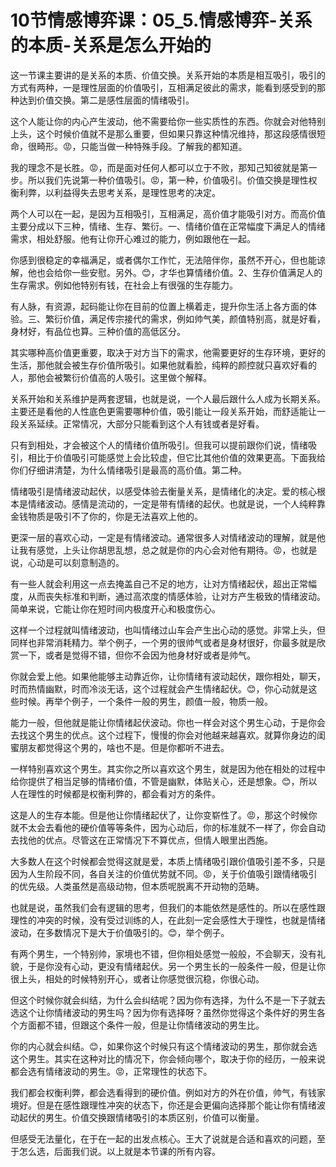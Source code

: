 # 10节情感博弈课：05_5.情感博弈-关系的本质-关系是怎么开始的

这一节课主要讲的是关系的本质、价值交换。关系开始的本质是相互吸引，吸引的方式有两种，一是理性层面的价值吸引，互相满足彼此的需求，能看到感受到的那种达到价值交换。第二是感性层面的情绪吸引。

这个人能让你的内心产生波动，他不需要给你一些实质性的东西。你就会对他特别上头，这个时候价值就不是那么重要，但如果只靠这种情况维持，那这段感情很短命，很畸形。😡，只能当做一种特殊手段。了解我的都知道。

我的理念不是长胜。😡，而是面对任何人都可以立于不败，那知己知彼就是第一步。所以我们先说第一种价值吸引。😡，第一种，价值吸引。价值交换是理性权衡利弊，以利益得失去思考关系，是理性思考的决定。

两个人可以在一起，是因为互相吸引，互相满足，高价值才能吸引对方。而高价值主要分成以下三种，情绪、生存、繁衍。一、情绪价值在正常幅度下满足人的情绪需求，相处舒服。他有让你开心难过的能力，例如跟他在一起。

你感到很稳定的幸福满足，或者偶尔工作忙，无法陪伴你，虽然不开心，但也能谅解，他也会给你一些安慰。另外。😊，才华也算情绪价值。2、生存价值满足人的生存需求。例如他特别有钱，在社会上有很强的生存能力。

有人脉，有资源，起码能让你在目前的位置上横着走，提升你生活上各方面的体验。三、繁衍价值，满足传宗接代的需求，例如帅气美，颜值特别高，就是好看，身材好，有品位也算。三种价值的高低区分。

其实哪种高价值更重要，取决于对方当下的需求，他需要更好的生存环境，更好的生活，那他就会被生存价值所吸引。如果他就看脸，纯粹的颜控就只喜欢好看的人，那他会被繁衍价值高的人吸引。这里做个解释。

关系开始和关系维护是两套逻辑，也就是说，一个人最后跟什么人成为长期关系。主要还是看他的人性底色更需要哪种价值，吸引能让一段关系开始，而舒适能让一段关系延续。正常情况，大部分只能看到这个人有钱或者是好看。

只有到相处，才会被这个人的情绪价值所吸引。但我可以提前跟你们说，情绪吸引，相比于价值吸引可能感觉上会比较虚，但它比其他价值的效果更高。下面我给你们仔细讲清楚，为什么情绪吸引是最高的高价值。第二种。

情绪吸引是情绪波动起伏，以感受体验去衡量关系，是情绪化的决定。爱的核心根本是情绪波动。感情是流动的，一定是带有情绪的起伏。也就是说，一个人纯粹靠金钱物质是吸引不了你的，你是无法喜欢上他的。

更深一层的喜欢心动，一定是有情绪波动。通常很多人对情绪波动的理解，就是他让我有感觉，上头让你胡思乱想，总之就是你的内心会对他有期待。😡，也就是说，心动是可以刻意制造的。

有一些人就会利用这一点去掩盖自己不足的地方，让对方情绪起伏，超出正常幅度，从而丧失标准和判断，通过高浓度的情感体验，让对方产生极致的情绪波动。简单来说，它能让你在短时间内极度开心和极度伤心。

这样一个过程就叫情绪波动，也叫情绪过山车会产生出心动的感觉。非常上头，但同样也非常消耗精力。举个例子，一个男的很帅气或者是身材很好，你最多就是欣赏一下，或者是觉得不错，但你不会因为他身材好或者是帅气。

你就会爱上他。如果他能够主动靠近你，让你情绪有波动起伏，跟你相处，聊天，时而热情幽默，时而冷淡无话，这个过程就会产生情绪起伏。😊，你心动就是这些时候。再举个例子，一个条件一般的男生，颜值一般，物质一般。

能力一般，但他就是能让你情绪起伏波动。你也一样会对这个男生心动，于是你会去找这个男生的优点。这个过程下，慢慢的你会对他越来越喜欢。就算你身边的闺蜜朋友都觉得这个男的，啥也不是。但是你都听不进去。

一样特别喜欢这个男生。其实你之所以喜欢这个男生，就是因为他在相处的过程中给你提供了相当足够的情绪价值，不管是幽默，体贴关心，还是想象。😊，所以人在理性的时候都是权衡利弊的，都会看对方的条件。

这是人的生存本能。但是他让你情绪起伏了，让你变崭性了。😡，那这个时候你就不太会去看他的硬价值等等条件，因为心动后，你的标准就不一样了，你会自动去找他的优点。尽管这在正常情况下不算优点，但情人眼里出西施。

大多数人在这个时候都会觉得这就是爱，本质上情绪吸引跟价值吸引差不多，只是因为人生阶段不同，各自关注的价值优势就不同。😡，关于价值吸引跟情绪吸引的优先级。人类虽然是高级动物，但本质呢脱离不开动物的范畴。

也就是说，虽然我们会有逻辑的思考，但我们的本能依然是感性的。所以在感性跟理性的冲突的时候，没有受过训练的人，在此刻一定会感性大于理性，也就是情绪波动，在多数情况下是大于价值吸引的。😊，举个例子。

有两个男生，一个特别帅，家境也不错，但你相处感觉一般般，不会聊天，没有礼貌，于是你没有心动，更没有情绪起伏。另一个男生长的一般条件一般，但是让你很上头，相处的时候特别开心，或者让你感觉很沉稳，你很心动。

但这个时候你就会纠结，为什么会纠结呢？因为你有选择，为什么不是一下子就去选这个让你情绪波动的男生吗？因为你有选择呀？虽然你觉得这个条件好的男生各个方面都不错，但跟这个条件一般，但是让你情绪波动的男生比。

你的内心就会纠结。😊，如果你这个时候只有这个情绪波动的男生，那你就会选这个男生。其实在这种对比的情况下，你会倾向哪个，取决于你的经历，一般来说都会选有情绪波动的男生。😡，正常理性的状态下。

我们都会权衡利弊，都会选看得到的硬价值。例如对方的外在价值，帅气，有钱家境好。但是在感性跟理性冲突的状态下，你还是会更偏向选择那个能让你有情绪波动起伏的男生。价值交换跟情绪吸引的本质区别，价值可以衡量。

但感受无法量化，在于在一起的出发点核心。王大了说就是合适和喜欢的问题，至于怎么选，后面我们说。以上就是本节课的所有内容。

